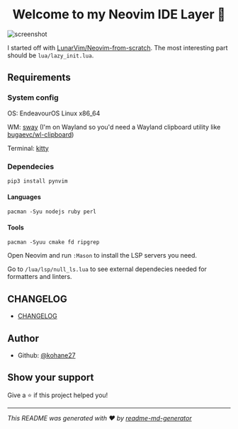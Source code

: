 <h1 align="center">Welcome to my Neovim IDE Layer 👋</h1>
<p>
</p>

![screenshot](https://user-images.githubusercontent.com/57322459/216741256-de0ac4fc-bda9-44fa-aac4-83413baaae7e.png)

I started off with [LunarVim/Neovim-from-scratch](https://github.com/LunarVim/Neovim-from-scratch). The most interesting part should be `lua/lazy_init.lua`.

## Requirements

### System config

OS: EndeavourOS Linux x86_64

WM: [sway](https://swaywm.org/) (I'm on Wayland so you'd need a Wayland clipboard utility like [bugaevc/wl-clipboard](https://github.com/bugaevc/wl-clipboard))

Terminal: [kitty](https://github.com/kovidgoyal/kitty)

### Dependecies

`pip3 install pynvim`

#### Languages

`pacman -Syu nodejs ruby perl`

#### Tools

`pacman -Syuu cmake fd ripgrep`

Open Neovim and run `:Mason` to install the LSP servers you need.

Go to `/lua/lsp/null_ls.lua` to see external dependecies needed for formatters and linters.

## CHANGELOG

- [CHANGELOG](./CHANGELOG.md)

## Author

- Github: [@kohane27](https://github.com/kohane27)

## Show your support

Give a ⭐️ if this project helped you!

---

_This README was generated with ❤️ by [readme-md-generator](https://github.com/kefranabg/readme-md-generator)_

